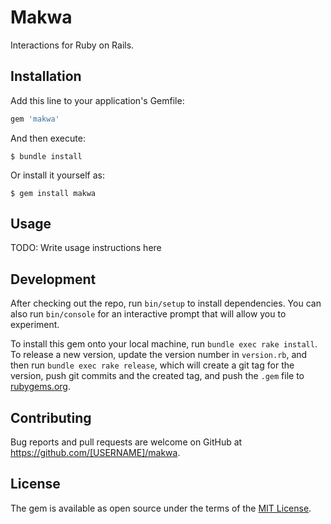 # Makwa

Interactions for Ruby on Rails.

## Installation

Add this line to your application's Gemfile:

```ruby
gem 'makwa'
```

And then execute:

    $ bundle install

Or install it yourself as:

    $ gem install makwa

## Usage

TODO: Write usage instructions here

## Development

After checking out the repo, run `bin/setup` to install dependencies. You can also run `bin/console` for an interactive prompt that will allow you to experiment.

To install this gem onto your local machine, run `bundle exec rake install`. To release a new version, update the version number in `version.rb`, and then run `bundle exec rake release`, which will create a git tag for the version, push git commits and the created tag, and push the `.gem` file to [rubygems.org](https://rubygems.org).

## Contributing

Bug reports and pull requests are welcome on GitHub at https://github.com/[USERNAME]/makwa.

## License

The gem is available as open source under the terms of the [MIT License](https://opensource.org/licenses/MIT).
